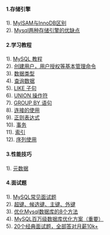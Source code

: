#### 1.存储引擎
1). [MyISAM与InnoDB区别](http://blog.csdn.net/xifeijian/article/details/20316775)  
2). [Mysql两种存储引擎的优缺点](http://blog.csdn.net/naughty610/article/details/7390976)  
#### 2.学习教程
1). [MySQL 教程](http://www.runoob.com/mysql/mysql-tutorial.html)  
2). [创建用户，用户授权等基本管理命令](http://www.runoob.com/mysql/mysql-administration.html)  
3). [数据类型](http://www.runoob.com/mysql/mysql-data-types.html)  
4). [查询数据](http://www.runoob.com/mysql/mysql-select-query.html)  
5). [LIKE 子句](http://www.runoob.com/mysql/mysql-like-clause.html)  
6). [UNION 操作符](http://www.runoob.com/mysql/mysql-union-operation.html)  
7). [GROUP BY 语句](http://www.runoob.com/mysql/mysql-group-by-statement.html)  
8). [连接的使用](http://www.runoob.com/mysql/mysql-join.html)  
9). [正则表达式](http://www.runoob.com/mysql/mysql-regexp.html)  
10). [事务](http://www.runoob.com/mysql/mysql-transaction.html)  
11). [索引](http://www.runoob.com/mysql/mysql-index.html)  
12). [序列使用](http://www.runoob.com/mysql/mysql-using-sequences.html)  
#### 3.性能技巧
1). [元数据](http://www.runoob.com/mysql/mysql-database-info.html)  
#### 4.面试题
1). [MySQL常见面试题](http://www.cnblogs.com/frankielf0921/p/5930743.html)  
2). [超键、候选键、主键、外键](http://blog.csdn.net/liushuijinger/article/details/12832017)  
3). [优化Mysql数据库的8个方法](http://www.jb51.net/article/42884.htm)  
4). [MySQL百万级数据库优化方案（重要）](http://blog.csdn.net/luyee2010/article/details/8309806)  
5). [20个经典面试题，全部答对月薪10k+](http://blog.csdn.net/u013252072/article/details/52912385)  







